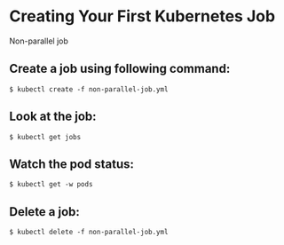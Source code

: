 # Creating Your First Kubernetes Job


Non-parallel job

## Create a job using following command:

``` $ kubectl create -f non-parallel-job.yml ```

## Look at the job:

``` $ kubectl get jobs ```

##  Watch the pod status:

``` $ kubectl get -w pods ```

## Delete a job:

``` $ kubectl delete -f non-parallel-job.yml ```

